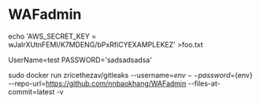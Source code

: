 # WAFadmin
echo 'AWS_SECRET_KEY = wJalrXUtnFEMI/K7MDENG/bPxRfiCYEXAMPLEKEZ' >foo.txt

UserName=test
PASSWORD='sadsadsadsa'

sudo docker run zricethezav/gitleaks  --username=${env} --password=${env} --repo-url=https://github.com/nnbaokhang/WAFadmin --files-at-commit=latest -v
